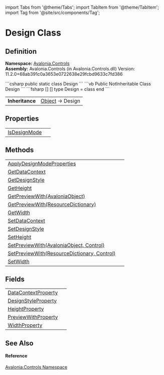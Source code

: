 import Tabs from '@theme/Tabs'; 
import TabItem from '@theme/TabItem'; 
import Tag from '@site/src/components/Tag'; 

# Design Class




## Definition
**Namespace:** <a href="N_Avalonia_Controls">Avalonia.Controls</a>  
**Assembly:** Avalonia.Controls (in Avalonia.Controls.dll) Version: 11.2.0+68ab391c0a3653e0722638e29fcbd9633c7fd386

<Tabs groupId="api-code-preview">
<TabItem value="csharp" label="C#">
```csharp
public static class Design
```
</TabItem>
<TabItem value="vb" label="VB">
```vb
Public NotInheritable Class Design
```
</TabItem>
<TabItem value="fsharp" label="F#">
```fsharp
[<AbstractClassAttribute>]
[<SealedAttribute>]
type Design = class end
```
</TabItem>
</Tabs>

<table>
<tr><td><strong>Inheritance</strong></td><td><a href="https://learn.microsoft.com/dotnet/api/system.object" target="_blank" rel="noopener noreferrer">Object</a>  →  Design</td></tr>
</table>



## Properties
<table>
<tr>
<td><a href="P_Avalonia_Controls_Design_IsDesignMode">IsDesignMode</a></td>
<td> </td>
</tr>
</table>

## Methods
<table>
<tr>
<td><a href="M_Avalonia_Controls_Design_ApplyDesignModeProperties">ApplyDesignModeProperties</a></td>
<td> </td>
</tr>
<tr>
<td><a href="M_Avalonia_Controls_Design_GetDataContext">GetDataContext</a></td>
<td> </td>
</tr>
<tr>
<td><a href="M_Avalonia_Controls_Design_GetDesignStyle">GetDesignStyle</a></td>
<td> </td>
</tr>
<tr>
<td><a href="M_Avalonia_Controls_Design_GetHeight">GetHeight</a></td>
<td> </td>
</tr>
<tr>
<td><a href="M_Avalonia_Controls_Design_GetPreviewWith">GetPreviewWith(AvaloniaObject)</a></td>
<td> </td>
</tr>
<tr>
<td><a href="M_Avalonia_Controls_Design_GetPreviewWith_1">GetPreviewWith(ResourceDictionary)</a></td>
<td> </td>
</tr>
<tr>
<td><a href="M_Avalonia_Controls_Design_GetWidth">GetWidth</a></td>
<td> </td>
</tr>
<tr>
<td><a href="M_Avalonia_Controls_Design_SetDataContext">SetDataContext</a></td>
<td> </td>
</tr>
<tr>
<td><a href="M_Avalonia_Controls_Design_SetDesignStyle">SetDesignStyle</a></td>
<td> </td>
</tr>
<tr>
<td><a href="M_Avalonia_Controls_Design_SetHeight">SetHeight</a></td>
<td> </td>
</tr>
<tr>
<td><a href="M_Avalonia_Controls_Design_SetPreviewWith">SetPreviewWith(AvaloniaObject, Control)</a></td>
<td> </td>
</tr>
<tr>
<td><a href="M_Avalonia_Controls_Design_SetPreviewWith_1">SetPreviewWith(ResourceDictionary, Control)</a></td>
<td> </td>
</tr>
<tr>
<td><a href="M_Avalonia_Controls_Design_SetWidth">SetWidth</a></td>
<td> </td>
</tr>
</table>

## Fields
<table>
<tr>
<td><a href="F_Avalonia_Controls_Design_DataContextProperty">DataContextProperty</a></td>
<td> </td>
</tr>
<tr>
<td><a href="F_Avalonia_Controls_Design_DesignStyleProperty">DesignStyleProperty</a></td>
<td> </td>
</tr>
<tr>
<td><a href="F_Avalonia_Controls_Design_HeightProperty">HeightProperty</a></td>
<td> </td>
</tr>
<tr>
<td><a href="F_Avalonia_Controls_Design_PreviewWithProperty">PreviewWithProperty</a></td>
<td> </td>
</tr>
<tr>
<td><a href="F_Avalonia_Controls_Design_WidthProperty">WidthProperty</a></td>
<td> </td>
</tr>
</table>

## See Also


#### Reference
<a href="N_Avalonia_Controls">Avalonia.Controls Namespace</a>  
